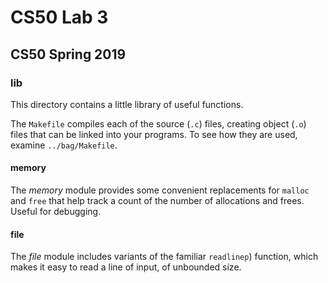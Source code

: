 # CS50 Lab 3
## CS50 Spring 2019

### lib

This directory contains a little library of useful functions.

The `Makefile` compiles each of the source (`.c`) files, creating object (`.o`) files that can be linked into your programs.
To see how they are used, examine `../bag/Makefile`.

#### memory

The *memory* module provides some convenient replacements for `malloc` and `free` that help track a count of the number of allocations and frees.
Useful for debugging.

#### file

The *file* module includes variants of the familiar `readlinep`) function, which makes it easy to read a line of input, of unbounded size.

